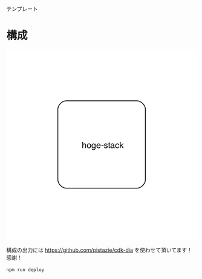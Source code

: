 テンプレート

# 構成

![](docs/diagrams/app.png)

構成の出力には https://github.com/pistazie/cdk-dia を使わせて頂いてます！感謝！

```
npm run deploy
```
